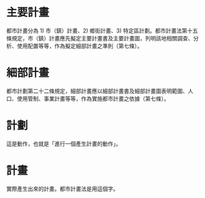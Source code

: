 
# 主要計畫
都巿計畫分為 1) 巿（鎮）計畫、2) 鄉街計畫、3) 特定區計劃。都巿計畫法第十五條規定，巿（鎮）計畫應先擬定主要計畫書及主要計畫圖，列明該地相關調查、分析、使用配置等等，作為擬定細部計畫之準則（第七條）。

# 細部計畫
都巿計劃第二十二條規定，細部計畫應以細部計畫書及細部計畫圖表明範圍、人口、使用管制、事業計畫等等，作為實施都市計畫之依據（第七條）。

# 計劃
這是動作，也就是「進行一個產生計畫的動作」。

# 計畫
實際產生出來的計畫。都巿計畫法是用這個字。
